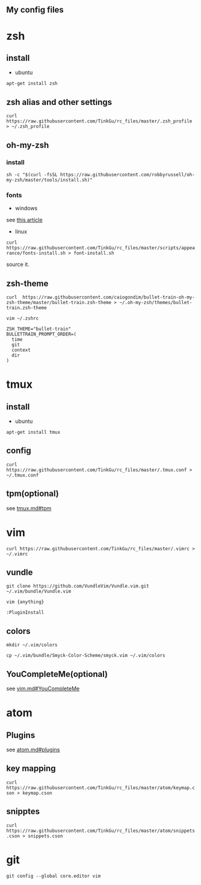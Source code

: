 My config files
---
# zsh
## install
* ubuntu
```
apt-get install zsh
```

## zsh alias and other settings
```
curl https://raw.githubusercontent.com/TinkGu/rc_files/master/.zsh_profile > ~/.zsh_profile
```

## oh-my-zsh
### install
```
sh -c "$(curl -fsSL https://raw.githubusercontent.com/robbyrussell/oh-my-zsh/master/tools/install.sh)"
```

### fonts
* windows

see [this article](http://jack-boy.iteye.com/blog/2154511)

* linux

`curl https://raw.githubusercontent.com/TinkGu/rc_files/master/scripts/appearance/fonts-install.sh > font-install.sh`

source it.

## zsh-theme
`curl  https://raw.githubusercontent.com/caiogondim/bullet-train-oh-my-zsh-theme/master/bullet-train.zsh-theme > ~/.oh-my-zsh/themes/bullet-train.zsh-theme`

`vim ~/.zshrc`
```
ZSH_THEME="bullet-train"
BULLETTRAIN_PROMPT_ORDER=(
  time
  git
  context
  dir
)
```

# tmux
## install
* ubuntu
```
apt-get install tmux
```

## config
`curl https://raw.githubusercontent.com/TinkGu/rc_files/master/.tmux.conf > ~/.tmux.conf`

## tpm(optional)
see [tmux.md#tpm](https://github.com/TinkGu/rc_files/blob/master/tmux.md#tpm)

# vim
`curl https://raw.githubusercontent.com/TinkGu/rc_files/master/.vimrc > ~/.vimrc`

## vundle
`git clone https://github.com/VundleVim/Vundle.vim.git ~/.vim/bundle/Vundle.vim`

`vim {anything}`
```
:PluginInstall
```

## colors
`mkdir ~/.vim/colors`

`cp ~/.vim/bundle/Smyck-Color-Scheme/smyck.vim ~/.vim/colors`

## YouCompleteMe(optional)
see [vim.md#YouCompleteMe](https://github.com/TinkGu/rc_files/blob/master/vim.md#youcompleteme)


# atom
## Plugins
see [atom.md#plugins](https://github.com/TinkGu/rc_files/tree/master/atom#plugins)

## key mapping
`curl https://raw.githubusercontent.com/TinkGu/rc_files/master/atom/keymap.cson > keymap.cson`

## snipptes
`curl https://raw.githubusercontent.com/TinkGu/rc_files/master/atom/snippets.cson > snippets.cson`

# git
`git config --global core.editor vim`
